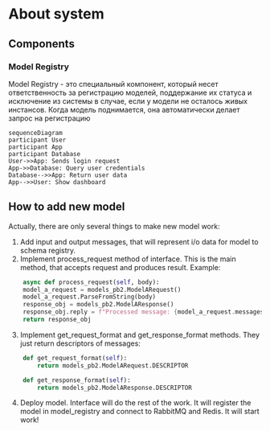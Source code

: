 # About system

## Components

### Model Registry
Model Registry - это специальный компонент, который несет ответственность за регистрацию моделей, поддержание их статуса 
и исключение из системы в случае, если у модели не осталось живых инстансов. Когда модель поднимается, она автоматически 
делает запрос на регистрацию 
```mermaid 
sequenceDiagram 
participant User 
participant App 
participant Database 
User->>App: Sends login request
App->>Database: Query user credentials 
Database-->>App: Return user data 
App-->>User: Show dashboard
```

## How to add new model
Actually, there are only several things to make new model work:

1) Add input and output messages, that will represent i/o data for model to schema registry.
2) Implement process_request method of interface. This is the main method, that accepts request and produces result. Example:
```python
    async def process_request(self, body):
    model_a_request = models_pb2.ModelARequest()
    model_a_request.ParseFromString(body)
    response_obj = models_pb2.ModelAResponse()
    response_obj.reply = f"Processed message: {model_a_request.messages}\n"
    return response_obj
```
3) Implement get_request_format and get_response_format methods. They just return descriptors of messages:
```python
    def get_request_format(self):
        return models_pb2.ModelARequest.DESCRIPTOR

    def get_response_format(self):
        return models_pb2.ModelAResponse.DESCRIPTOR
```
4) Deploy model. Interface will do the rest of the work. It will register the model in model_registry and connect to RabbitMQ and Redis. It will start work!